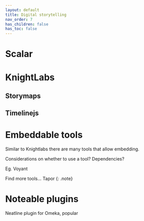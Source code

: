 ```yaml
---
layout: default
title: Digital storytelling
nav_order: 7
has_children: false
has_toc: false
---
```

# Scalar

# KnightLabs

## Storymaps

## Timelinejs

# Embeddable tools
Similar to Knightlabs there are many tools that allow embedding.

Considerations on whether to use a tool? Dependencies?

Eg. Voyant

Find more tools... Tapor
{: .note}

# Noteable plugins
Neatline plugin for Omeka, popular
